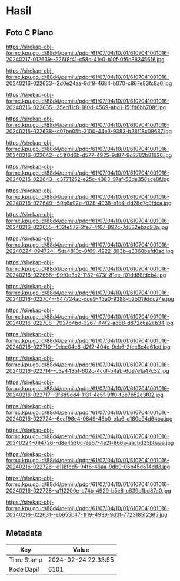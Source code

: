 # Hasil

## Foto C Plano

https://sirekap-obj-formc.kpu.go.id/88d4/pemilu/pdpr/61/07/04/10/01/6107041001016-20240217-012639--226f8f41-c58c-41e0-b10f-0f6c38245616.jpg

https://sirekap-obj-formc.kpu.go.id/88d4/pemilu/pdpr/61/07/04/10/01/6107041001016-20240216-022633--2d0e24aa-9df8-4684-b070-c867e83fc8a0.jpg

https://sirekap-obj-formc.kpu.go.id/88d4/pemilu/pdpr/61/07/04/10/01/6107041001016-20240216-022635--25ed11c8-180d-4569-abd1-151fd6bb708f.jpg

https://sirekap-obj-formc.kpu.go.id/88d4/pemilu/pdpr/61/07/04/10/01/6107041001016-20240216-022638--c07be05b-2100-44e3-9383-b28f18c09637.jpg

https://sirekap-obj-formc.kpu.go.id/88d4/pemilu/pdpr/61/07/04/10/01/6107041001016-20240216-022642--c51f0d6b-d577-4925-9d87-9d2782b81626.jpg

https://sirekap-obj-formc.kpu.go.id/88d4/pemilu/pdpr/61/07/04/10/01/6107041001016-20240216-022643--c3771252-e25c-4383-97af-58de358ace8f.jpg

https://sirekap-obj-formc.kpu.go.id/88d4/pemilu/pdpr/61/07/04/10/01/6107041001016-20240216-022649--59b6a92e-f028-4938-b1e4-dd28d7c9fdca.jpg

https://sirekap-obj-formc.kpu.go.id/88d4/pemilu/pdpr/61/07/04/10/01/6107041001016-20240216-022655--f02fe572-2fe7-4f67-892c-7d532ebac93a.jpg

https://sirekap-obj-formc.kpu.go.id/88d4/pemilu/pdpr/61/07/04/10/01/6107041001016-20240224-094724--5da4810c-0f69-4222-803b-e3360bafd0ad.jpg

https://sirekap-obj-formc.kpu.go.id/88d4/pemilu/pdpr/61/07/04/10/01/6107041001016-20240216-022658--99f0e3c2-1182-473f-81ee-f01dd86fdcb4.jpg

https://sirekap-obj-formc.kpu.go.id/88d4/pemilu/pdpr/61/07/04/10/01/6107041001016-20240216-022704--547724ac-dce9-43a0-9388-b2b019ddc24e.jpg

https://sirekap-obj-formc.kpu.go.id/88d4/pemilu/pdpr/61/07/04/10/01/6107041001016-20240216-022708--7927b4bd-3267-44f2-ad68-d872c6a2eb34.jpg

https://sirekap-obj-formc.kpu.go.id/88d4/pemilu/pdpr/61/07/04/10/01/6107041001016-20240216-022710--0dec04c6-d2f2-404c-9eb6-2fee6c4a61ed.jpg

https://sirekap-obj-formc.kpu.go.id/88d4/pemilu/pdpr/61/07/04/10/01/6107041001016-20240216-022714--c3a443bf-602c-4cdf-b4ab-6d97e1a47c32.jpg

https://sirekap-obj-formc.kpu.go.id/88d4/pemilu/pdpr/61/07/04/10/01/6107041001016-20240216-022717--3f6d9dd4-1131-4e5f-9ff0-f3e7b52e3f02.jpg

https://sirekap-obj-formc.kpu.go.id/88d4/pemilu/pdpr/61/07/04/10/01/6107041001016-20240216-022724--6eaf96e4-0649-48b0-bfa6-d180c94d64ba.jpg

https://sirekap-obj-formc.kpu.go.id/88d4/pemilu/pdpr/61/07/04/10/01/6107041001016-20240224-094726--d8e4530c-9e67-4e2f-866a-aacbd25b0aaa.jpg

https://sirekap-obj-formc.kpu.go.id/88d4/pemilu/pdpr/61/07/04/10/01/6107041001016-20240216-022726--e118fdd5-94f6-46aa-9db9-06b45d614dd3.jpg

https://sirekap-obj-formc.kpu.go.id/88d4/pemilu/pdpr/61/07/04/10/01/6107041001016-20240216-022728--a112200e-e74b-4929-b5e8-c639d1bd87a0.jpg

https://sirekap-obj-formc.kpu.go.id/88d4/pemilu/pdpr/61/07/04/10/01/6107041001016-20240216-022631--eb655b47-1f19-4939-9d3f-7723185f2365.jpg


## Metadata

| Key        | Value               |
| ---------- | ------------------- |
| Time Stamp | 2024-02-24 22:33:55 |
| Kode Dapil | 6101                |




